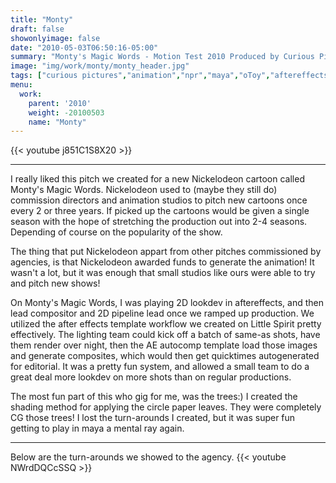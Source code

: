 ```yaml
---
title: "Monty"
draft: false
showonlyimage: false
date: "2010-05-03T06:50:16-05:00"
summary: "Monty's Magic Words - Motion Test 2010 Produced by Curious Picture"
image: "img/work/monty/monty_header.jpg"
tags: ["curious pictures","animation","npr","maya","oToy","aftereffects"]
menu:
  work:
    parent: '2010'
    weight: -20100503
    name: "Monty"
---
```


{{< youtube j851C1S8X20 >}}

---

I really liked this pitch we created for a new Nickelodeon cartoon called Monty's Magic Words. Nickelodeon used to (maybe they still do) commission directors and animation studios to pitch new cartoons once every 2 or three years. If picked up the cartoons would be given a single season with the hope of stretching the production out into 2-4 seasons. Depending of course on the popularity of the show.

The thing that put Nickelodeon appart from other pitches commissioned by agencies, is that Nickelodeon awarded funds to generate the animation! It wasn't a lot, but it was enough that small studios like ours were able to try and pitch new shows!

On Monty's Magic Words, I was playing 2D lookdev in aftereffects, and then lead compositor and 2D pipeline lead once we ramped up production. We utilized the after effects template workflow we created on Little Spirit pretty effectively. The lighting team could kick off a batch of same-as shots, have them render over night, then the AE autocomp template load those images and generate composites, which would then get quicktimes autogenerated for editorial. It was a pretty fun system, and allowed a small team to do a great deal more lookdev on more shots than on regular productions.

The most fun part of this who gig for me, was the trees:) I created the shading method for applying the circle paper leaves. They were completely CG those trees! I lost the turn-arounds I created, but it was super fun getting to play in maya a mental ray again.


---

Below are the turn-arounds we showed to the agency.
{{< youtube NWrdDQCcSSQ >}}
